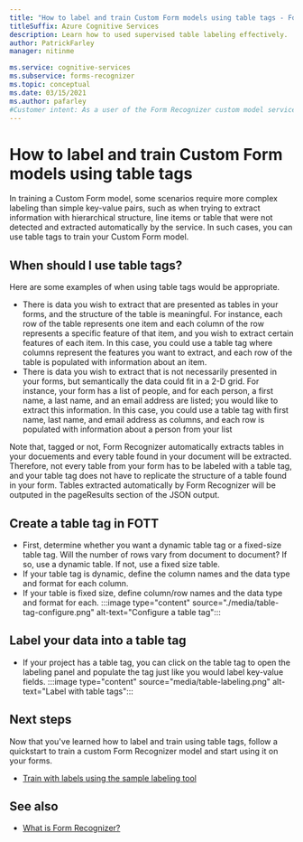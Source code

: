 ```yaml
---
title: "How to label and train Custom Form models using table tags - Form Recognizer"
titleSuffix: Azure Cognitive Services
description: Learn how to used supervised table labeling effectively.
author: PatrickFarley
manager: nitinme

ms.service: cognitive-services
ms.subservice: forms-recognizer
ms.topic: conceptual
ms.date: 03/15/2021
ms.author: pafarley
#Customer intent: As a user of the Form Recognizer custom model service, I want to ensure I'm training my model in the best way.
---
```


# How to label and train Custom Form models using table tags

In training a Custom Form model, some scenarios require more complex labeling than simple key-value pairs, such as when trying to extract information with hierarchical structure, line items or table that were not detected and extracted automatically by the service. In such cases, you can use table tags to train your Custom Form model.

## When should I use table tags?

Here are some examples of when using table tags would be appropriate.

- There is data you wish to extract that are presented as tables in your forms, and the structure of the table is meaningful. For instance, each row of the table represents one item and each column of the row represents a specific feature of that item, and you wish to extract certain features of each item. In this case, you could use a table tag where columns represent the features you want to extract, and each row of the table is populated with information about an item.
- There is data you wish to extract that is not necessarily presented in your forms, but semantically the data could fit in a 2-D grid. For instance, your form has a list of people, and for each person, a first name, a last name, and an email address are listed; you would like to extract this information. In this case, you could use a table tag with first name, last name, and email address as columns, and each row is populated with information about a person from your list

Note that, tagged or not, Form Recognizer automatically extracts tables in your docuements and every table found in your document will be extracted. Therefore, not every table from your form has to be labeled with a table tag, and your table tag does not have to replicate the structure of a table found in your form. Tables extracted automatically by Form Recognizer will be outputed in the pageResults section of the JSON output.

## Create a table tag in FOTT
<!-- markdownlint-disable MD004 -->
* First, determine whether you want a dynamic table tag or a fixed-size table tag. Will the number of rows vary from document to document? If so, use a dynamic table. If not, use a fixed size table.
* If your table tag is dynamic, define the column names and the data type and format for each column.
* If your table is fixed size, define column/row names and the data type and format for each.
:::image type="content" source="./media/table-tag-configure.png" alt-text="Configure a table tag":::

## Label your data into a table tag

* If your project has a table tag, you can click on the table tag to open the labeling panel and populate the tag just like you would label key-value fields.
:::image type="content" source="media/table-labeling.png" alt-text="Label with table tags":::

## Next steps

Now that you've learned how to label and train using table tags, follow a quickstart to train a custom Form Recognizer model and start using it on your forms.

* [Train with labels using the sample labeling tool](./quickstarts/label-tool.md)

## See also

* [What is Form Recognizer?](./overview.md)
